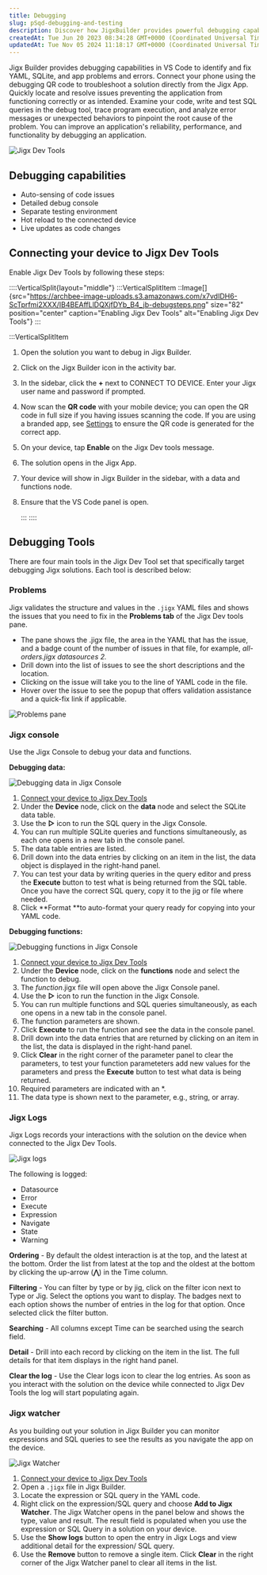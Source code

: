 ```yaml
---
title: Debugging
slug: pSqd-debugging-and-testing
description: Discover how JigxBuilder provides powerful debugging capabilities in VSCode for identifying and resolving YAML, SQLite, and app errors. Connect your phone using a debugging QR code to troubleshoot directly from the JigxApp. Benefit from features like auto
createdAt: Tue Jun 20 2023 08:34:28 GMT+0000 (Coordinated Universal Time)
updatedAt: Tue Nov 05 2024 11:18:17 GMT+0000 (Coordinated Universal Time)
---
```


Jigx Builder provides debugging capabilities in VS Code to identify and fix YAML, SQLite, and app problems and errors. Connect your phone using the debugging QR code to troubleshoot a solution directly from the Jigx App. Quickly locate and resolve issues preventing the application from functioning correctly or as intended. Examine your code, write and test SQL queries in the debug tool, trace program execution, and analyze error messages or unexpected behaviors to pinpoint the root cause of the problem. You can improve an application's reliability, performance, and functionality by debugging an application.

![Jigx Dev Tools](https://archbee-image-uploads.s3.amazonaws.com/x7vdIDH6-ScTprfmi2XXX/AtgzZUHgK_p0EV0Zb98pk_jb-debug.png "Jigx Dev Tools")

## Debugging capabilities

- Auto-sensing of code issues
- Detailed debug console
- Separate testing environment
- Hot reload to the connected device
- Live updates as code changes

## Connecting your device to Jigx Dev Tools

Enable Jigx Dev Tools by following these steps:

::::VerticalSplit{layout="middle"}
:::VerticalSplitItem
::Image[]{src="https://archbee-image-uploads.s3.amazonaws.com/x7vdIDH6-ScTprfmi2XXX/IB4BEAffLlDQXjfDYb_B4_jb-debugsteps.png" size="82" position="center" caption="Enabling Jigx Dev Tools" alt="Enabling Jigx Dev Tools"}
:::

:::VerticalSplitItem

1. Open the solution you want to debug in Jigx Builder.
2. Click on the Jigx Builder icon in the activity bar.
3. In the sidebar, click the **+** next to CONNECT TO DEVICE. Enter your Jigx user name and password if prompted.
4. Now scan the **QR code** with your mobile device; you can open the QR code in full size if you having issues scanning the code. If you are using a branded app, see [Settings](./Settings.md) to ensure the QR code is generated for the correct app.
5. On your device, tap **Enable** on the Jigx Dev tools message.
6. The solution opens in the Jigx App.
7. Your device will show in Jigx Builder in the sidebar, with a data and functions node.
8. Ensure that the VS Code panel is open.

   :::
   ::::

## Debugging Tools

There are four main tools in the Jigx Dev Tool set that specifically target debugging Jigx solutions. Each tool is described below:

### Problems

Jigx validates the structure and values in the `.jigx` YAML files and shows the issues that you need to fix in the **Problems tab** of the Jigx Dev tools pane.

- The pane shows the .jigx file, the area in the YAML that has the issue, and a badge count of the number of issues in that file, for example, _all-orders.jigx datasources 2._
- Drill down into the list of issues to see the short descriptions and the location.
- Clicking on the issue will take you to the line of YAML code in the file.
- &#x20;Hover over the issue to see the popup that offers validation assistance and a quick-fix link if applicable.

![Problems pane](https://archbee-image-uploads.s3.amazonaws.com/x7vdIDH6-ScTprfmi2XXX/xq_W7vxImiBLp07c8cuHy_jb-problemgif.gif "Problems pane")

### Jigx console

Use the Jigx Console to debug your data and functions.

**Debugging data:**

![Debugging data in Jigx Console](https://archbee-image-uploads.s3.amazonaws.com/x7vdIDH6-ScTprfmi2XXX/pVjWwfz1K2Rdcwc0drcgJ_jb-console.gif "Debugging data in Jigx Console")

1. [Connect your device to Jigx Dev Tools](https://docs.jigx.com/debugging#p8neI)
2. Under the **Device** node, click on the **data** node and select the SQLite data table.
3. Use the **▷** icon to run the SQL query in the Jigx Console.
4. You can run multiple SQLite queries and functions simultaneously, as each one opens in a new tab in the console panel.
5. The data table entries are listed.
6. Drill down into the data entries by clicking on an item in the list, the data object is displayed in the right-hand panel.
7. &#x20;You can test your data by writing queries in the query editor and press the **Execute** button to test what is being returned from the SQL table. Once you have the correct SQL query, copy it to the jig or file where needed.
8. Click **Format **to auto-format your query ready for copying into your YAML code.

**Debugging functions:**

![Debugging functions in Jigx Console](https://archbee-image-uploads.s3.amazonaws.com/x7vdIDH6-ScTprfmi2XXX/UJyIWEShn42cP0BhWW5D3_jb-functiongif.gif "Debugging functions in Jigx Console")

1. [Connect your device to Jigx Dev Tools](https://docs.jigx.com/debugging#p8neI)
2. Under the **Device** node, click on the **functions** node and select the function to debug.
3. The _function_.jigx file will open above the Jigx Console panel.
4. Use the **▷** icon to run the function in the Jigx Console.
5. You can run multiple functions and SQL queries simultaneously, as each one opens in a new tab in the console panel.
6. The function parameters are shown.
7. Click **Execute** to run the function and see the data in the console panel.
8. Drill down into the data entries that are returned by clicking on an item in the list, the data is displayed in the right-hand panel.
9. Click **Clear** in the right corner of the parameter panel to clear the parameters, to test your function parameteters add new values for the parameters and press the **Execute** button to test what data is being returned.
10. Required parameters are indicated with an \*.
11. The data type is shown next to the parameter, e.g., string, or array.

### Jigx Logs

Jigx Logs records your interactions with the solution on the device when connected to the Jigx Dev Tools.

![Jigx logs](https://archbee-image-uploads.s3.amazonaws.com/x7vdIDH6-ScTprfmi2XXX/ra-YuRCoBFsVP9uFSFsLY_jb-jigxloggif.gif "Jigx logs")

The following is logged:

- Datasource
- Error
- Execute
- Expression
- Navigate
- State
- Warning

**Ordering** - By default the oldest interaction is at the top, and the latest at the bottom. Order the list from latest at the top and the oldest at the bottom by clicking the up-arrow (**⋀**) in the Time column.

**Filtering** - You can filter by type or by jig, click on the filter icon next to Type or Jig. Select the options you want to display. The badges next to each option shows the number of entries in the log for that option. Once selected click the filter button.

**Searching** - All columns except Time can be searched using the search field.

**Detail** - Drill into each record by clicking on the item in the list. The full details for that item displays in the right hand panel.

**Clear the log** - Use the Clear logs icon to clear the log entries. As soon as you interact with the solution on the device while connected to Jigx Dev Tools the log will start populating again.

### Jigx watcher

As you building out your solution in Jigx Builder you can monitor expressions and SQL queries to see the results as you navigate the app on the device.

![Jigx Watcher](https://archbee-image-uploads.s3.amazonaws.com/x7vdIDH6-ScTprfmi2XXX/f1yClypjHjw3R1DIt8fZz_jb-watcherfixed.gif "Jigx Watcher")

1. [Connect your device to Jigx Dev Tools](https://docs.jigx.com/debugging#p8neI)
2. Open a `.jigx` file in Jigx Builder.
3. Locate the expression or SQL query in the YAML code.
4. Right click on the expression/SQL query and choose **Add to **Jigx** Watcher**. The Jigx Watcher opens in the panel below and shows the type, value and result. The result field is populated when you use the expression or SQL Query in a solution on your device.
5. Use the **Show logs** button to open the entry in Jigx Logs and view additional detail for the expression/ SQL query.
6. Use the **Remove** button to remove a single item. Click **Clear** in the right corner of the Jigx Watcher panel to clear all items in the list.
